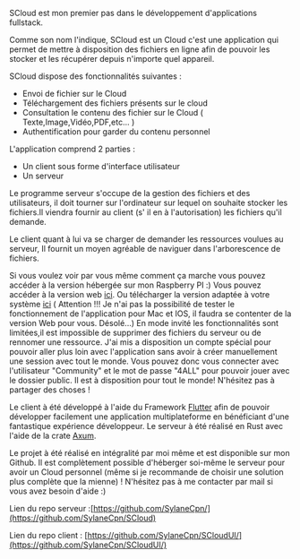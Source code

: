 SCloud est mon premier pas dans le développement d'applications fullstack.

Comme son nom l'indique, SCloud est un Cloud c'est une application qui permet de mettre à disposition des fichiers en ligne afin de pouvoir les stocker et les récupérer depuis n'importe quel appareil.

SCloud dispose des fonctionnalités suivantes :

* Envoi de fichier sur le Cloud
* Téléchargement des fichiers présents sur le cloud
* Consultation le contenu des fichier sur le Cloud ( Texte,Image,Vidéo,PDF,etc... )
* Authentification pour garder du contenu personnel

L'application comprend 2 parties :

* Un client sous forme d'interface utilisateur
* Un serveur

Le programme serveur s'occupe de la gestion des fichiers et des utilisateurs, il doit tourner sur l'ordinateur sur lequel on souhaite stocker les fichiers.Il viendra fournir au client (s' il en à l'autorisation) les fichiers qu'il demande.

Le client quant à lui va se charger de demander les ressources voulues au serveur, Il fournit un moyen agréable de naviguer dans l'arborescence de fichiers.

Si vous voulez voir par vous même comment ça marche vous pouvez accéder à la version hébergée sur mon Raspberry PI :)
Vous pouvez accéder à la version web [ici](https://sylcpn.ddns.net).
Ou télécharger la version adaptée à votre système [ici](https://github.com/SylaneCpn/SCloudUI/releases/latest) ( Attention !!! Je n'ai pas la possibilité de tester le fonctionnement de l'application pour Mac et IOS, il faudra se contenter de la version Web pour vous. Désolé...)
En mode invité les fonctionnalités sont limitées,il est impossible de supprimer des fichiers du serveur ou de rennomer une ressource.
J'ai mis a disposition un compte spécial pour pouvoir aller plus loin avec l'application sans avoir à créer manuellement une session avec tout le monde.
Vous pouvez donc vous connecter avec l'utilisateur "Community" et le mot de passe "4ALL" pour pouvoir jouer avec le dossier public. Il est à disposition pour tout le monde! N'hésitez pas à partager des choses !

Le client à été développé à l'aide du Framework [Flutter](https://flutter.dev) afin de pouvoir développer facilement une application multiplateforme en bénéficiant d'une fantastique expérience développeur.
Le serveur à été réalisé en Rust avec l'aide de la crate [Axum](https://docs.rs/axum/latest/axum/).

Le projet à été réalisé en intégralité par moi même et est disponible sur mon Github. Il est complètement possible d'héberger soi-même le serveur pour avoir un Cloud personnel (même si je recommande de choisir une solution plus complète que la mienne) ! N'hésitez pas à me contacter par mail si vous avez besoin d'aide :)

Lien du repo serveur :[https://github.com/SylaneCpn/](https://github.com/SylaneCpn/SCloud)

Lien du repo client : [https://github.com/SylaneCpn/SCloudUI/](https://github.com/SylaneCpn/SCloudUI/)



